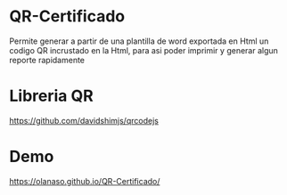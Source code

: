 # QR-Certificado

Permite generar a partir de una plantilla de word exportada en Html un codigo QR incrustado en la Html, para asi poder imprimir y generar algun reporte rapidamente

# Libreria QR

https://github.com/davidshimjs/qrcodejs

# Demo

https://olanaso.github.io/QR-Certificado/
